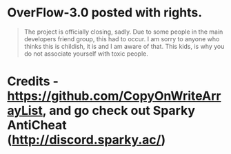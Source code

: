 # OverFlow-3.0 posted with rights.
> The project is officially closing, sadly. Due to some people in the main developers friend group, this had to occur. I am sorry to anyone who thinks this is childish, it is and I am aware of that. This kids, is why you do not associate yourself with toxic people.
# Credits - https://github.com/CopyOnWriteArrayList, and go check out Sparky AntiCheat (http://discord.sparky.ac/)
